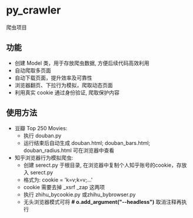 # py_crawler
爬虫项目


## 功能

- 创建 Model 类，用于存放爬虫数据, 方便后续代码高效利用
- 自动爬取多页面
- 自动下载页面，提升效率及可靠性
- 浏览器翻页、下拉行为模拟，爬取动态页面
- 利用真实 cookie 通过身份验证, 爬取保护内容


## 使用方法

- 豆瓣 Top 250 Movies: 
  - 执行 douban.py
  - 运行结束后自动生成 douban.html; douban_bars.html; douban_radius.html 可在浏览器中查看
- 知乎浏览器行为模拟爬虫: 
  - 创建 serect.py 于根目录, 在浏览器中复制个人知乎账号的cookie，存放入 serect.py
  - 格式为: cookie = 'k=v;k=v;...'
  - cookie 需要去掉 _xsrf _zap  这两项
  - 执行 zhihu_bycookie.py 或zhihu_bybrowser.py
  - 无头浏览器模式可将 **# o.add_argument("--headless")** 取消注释再执行